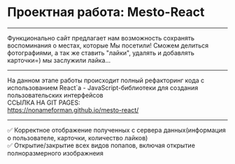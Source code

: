 # Проектная работа: Mesto-React  
____
Функционально сайт предлагает нам возможность сохранять воспоминания о местах, которые Мы посетили! Сможем делиться фотографиями, а так же ставить "лайки", удалять и добавлять карточки=) мы заслужили лайка...  
____
На данном этапе работы происходит полный рефакторинг кода с использованием React`а - JavaScript-библиотеки для создания пользовательских интерфейсов  
CСЫЛКА НА GIT PAGES:  
https://nonameforman.github.io/mesto-react/  
____
:white_check_mark: Корректное отображение полученных с сервера данных(информация о пользователе, карточки, количество лайков)  
:white_check_mark: Открытие/закрытие всех видов попапов, включая открытие полноразмерного изображнеия  
